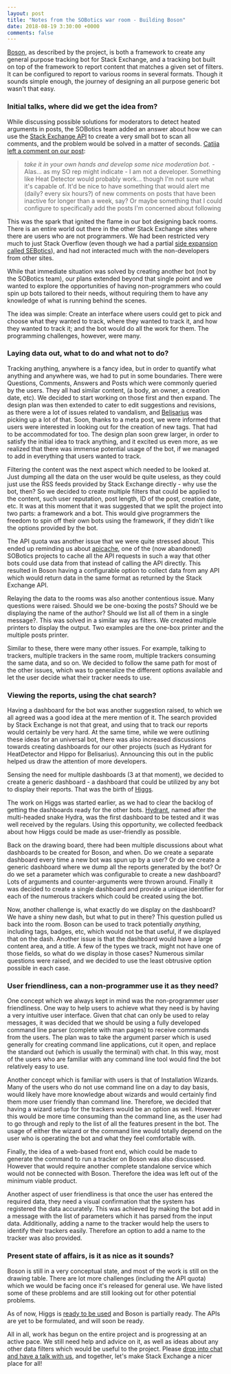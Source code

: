 ```yaml
---
layout: post
title: "Notes from the SOBotics war room - Building Boson"
date: 2018-08-19 3:30:00 +0000
comments: false
---
```

  
[Boson](https://github.com/SOBotics/Boson), as described by the project, is both a framework to create any general purpose tracking bot for Stack Exchange, and a tracking bot built on top of the framework to report content that matches a given set of filters. It can be configured to report to various rooms in several formats. Though it sounds simple enough, the journey of designing an all purpose generic bot wasn't that easy. 
  
### Initial talks, where did we get the idea from?  
  
While discussing possible solutions for moderators to detect heated arguments in posts, the SOBotics team added an answer about how we can use the [Stack Exchange API](https://api.stackexchange.com) to create a very small bot to scan all comments, and the problem would be solved in a matter of seconds.  [Catija left a comment on our post](https://meta.stackexchange.com/questions/301846/what-solutions-do-moderators-have-to-prevent-argumentative-comments#comment981714_301873):  
  
> *take it in your own hands and develop some nice moderation bot.* - Alas... as my SO rep might indicate - I am not a developer. Something like Heat Detector would probably work... though I'm not sure what it's capable of. It'd be nice to have something that would alert me (daily? every six hours?) of new comments on posts that have been inactive for longer than a week, say? Or maybe something that I could configure to specifically add the posts I'm concerned about following  
  
This was the spark that ignited the flame in our bot designing back rooms. There is an entire world out there in the other Stack Exchange sites where there are users who are not programmers. We had been restricted very much to just Stack Overflow (even though we had a partial [side expansion called SEBotics](https://sobotics.org/sebotics)), and had not interacted much with the non-developers from other sites.  
  
While that immediate situation was solved by creating another bot (not by the SOBotics team), our plans extended beyond that single point and we wanted to explore the opportunities of having non-programmers who could spin up bots tailored to their needs, without requiring them to have any knowledge of what is running behind the scenes.  
  
The idea was simple: Create an interface where users could get to pick and choose what they wanted to track,  where they wanted to track it, and how they wanted to track it; and the bot would do all the work for them. The  programming challenges, however, were many.  
  
### Laying data out, what to do and what not to do?  
  
Tracking anything, anywhere is a fancy idea, but in order to quantify what anything and anywhere was, we had to put in some boundaries. There were Questions, Comments, Answers and Posts which were commonly queried by the users. They all had similar content, (a body, an owner, a creation date, etc). We decided to start working on those first and then expand. The design plan was then extended to cater to edit suggestions and revisions, as there were a lot of issues related to vandalism, and [Belisarius](https://sobotics.org/all-bots/belisarius/) was picking up a lot of that. Soon, thanks to a meta post, we were informed that users were interested in looking out for the creation of new tags. That had to be accommodated for too. The design plan soon grew larger, in order to satisfy the initial idea to track anything, and it excited us even more, as we realized that there was immense potential usage of the bot, if we managed to add in everything that users wanted to track. 
 
Filtering the content was the next aspect which needed to be looked at. Just dumping all the data on the user would be quite useless, as they could just use the RSS feeds provided by Stack Exchange directly - why use the bot, then? So we decided to create multiple filters that could be applied to the content, such user reputation, post length, ID of the post, creation date, etc. It was at this moment that it was suggested that we split the project into two parts: a framework and a bot. This would give programmers the freedom to spin off their own bots using the framework, if they didn't like the options provided by the bot. 
  
The API quota was another issue that we were quite stressed about. This ended up reminding us about [apicache](https://github.com/SOBotics/apicache), one of the (now abandoned) SOBotics projects to cache all the API requests in such a way that other bots could use data from that instead of calling the API directly. This resulted in Boson having a configurable option to collect data from any API which would return data in the same format as returned by the Stack Exchange API. 

Relaying the data to the rooms was also another contentious issue. Many questions were raised. Should we be one-boxing the posts?  Should we be displaying the name of the author? Should we list all of them in a single message?. This was solved in a similar way as filters. We created multiple printers to display the output. Two examples are the one-box printer and the multiple posts printer. 

Similar to these, there were many other issues. For example, talking to trackers, multiple trackers in the same room, multiple trackers consuming the same data, and so on. We decided to follow the same path for most of the other issues, which was to generalize the different options available and let the user decide what their tracker needs to use. 
  
### Viewing the reports, using the chat search?  
  
Having a dashboard for the bot was another suggestion raised, to which we all agreed was a good idea at the mere  mention of it. The search provided by Stack Exchange is not that great, and using that to track our reports would certainly be very hard. At the same time, while we were outlining these ideas for an  universal bot, there was also increased discussions towards creating dashboards for our other projects (such as Hydrant for HeatDetector and Hippo for Belisarius). Announcing this out in the public helped us draw the attention of more developers.  
  
Sensing the need for multiple dashboards (3 at that moment), we decided to create a generic dashboard -  a dashboard that could be utilized by any bot to display their reports. That was the birth of [Higgs](https://higgs.sobotics.org). 
  
The work on Higgs was started earlier, as we had to clear the backlog of getting the dashboards ready for the other bots. [Hydrant](https://higgs.sobotics.org/Hydrant), named after the multi-headed snake Hydra, was the first dashboard to be tested and it was well received by the regulars. Using this opportunity, we collected feedback about how Higgs could be made as user-friendly as possible.  
  
Back on the drawing board, there had been multiple discussions about what dashboards to be created for Boson, and when. Do we create a separate dashboard every time a new bot was spun up by a user? Or do we create a generic dashboard where we dump all the reports generated by the bot? Or do we set a parameter which was configurable to create a new dashboard?  
Lots of arguments and counter-arguments were thrown around. Finally it was decided to create a single dashboard and provide a unique identifier for each of the numerous trackers which could be created using the bot.   
  
Now, another challenge is, what exactly do we display on the dashboard? We have a shiny new dash, but what to put in there? This question pulled us back into the room. Boson can be used to track potentially *anything*, including tags, badges, etc, which would not be that useful, if we displayed that on the dash. Another issue is that the dashboard would have a large content area, and a title. A few of the types we track, might not have one of those fields, so what do we display in those cases? Numerous similar questions were raised, and we decided to use the least obtrusive option possible in each case.   
  

### User friendliness, can a non-programmer use it as they need? 

One concept which we always kept in mind was the non-programmer user friendliness. One way to help users to achieve what they need is by having a very intuitive user interface. Given that chat can only be used to relay messages, it was decided that we should be using a fully developed command line parser (complete with man pages) to receive commands from the users. The plan was to take the argument parser which is used generally for creating command line applications, cut it open, and replace the standard out (which is usually the terminal) with chat. In this way, most of the users who are familiar with any command line tool would find the bot relatively easy to use. 

Another concept which is familiar with users is that of Installation Wizards. Many of the users who do not use command line on a day to day basis, would likely have more knowledge about wizards and would certainly find them more user friendly than command line. Therefore, we decided that having a wizard setup for the trackers would be an option as well. However this would be more time consuming than the command line, as the user had to go through and reply to the list of all the features present in the bot. The usage of either the wizard or the command line would totally depend on the user who is operating the bot and what they feel comfortable with.

Finally, the idea of a web-based front end, which could be made to generate the command to run a tracker on Boson was also discussed. However that would require another complete standalone service which would not be connected with Boson. Therefore the idea was left out of the minimum viable product. 

Another aspect of user friendliness is that once the user has entered the required data, they need a visual confirmation that the system has registered the data accurately. This was achieved by making the bot add in a message with the list of parameters which it has parsed from the input data. Additionally, adding a name to the tracker would help the users to identify their trackers easily. Therefore an option to add a name to the tracker was also provided. 

### Present state of affairs, is it as nice as it sounds?  
  
Boson is still in a very conceptual state, and most of the work is still on the drawing table.  There are lot more challenges (including the API quota) which we would be facing once it's released for general use. We have listed some of these problems and are still looking out for other potential problems. 

As of now, Higgs is [ready to be used](https://blog.sobotics.org/2018/07/connecting-to-higgs) and  Boson is partially ready. The APIs are yet to be formulated, and will soon be ready.
  
All in all, work has begun on the entire project and is progressing at an active pace. We still need help and advice on it,  as well as ideas about any other data filters which would be useful to the project. Please [drop into chat and have a talk with us](https://chat.stackoverflow.com/rooms/111347/sobotics), and together, let's make Stack Exchange a nicer place for all!
